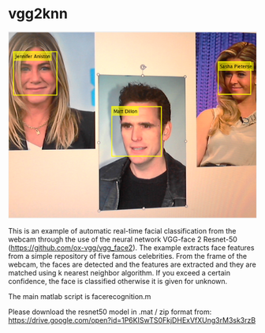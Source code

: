 # vgg2knn
![alt text](https://github.com/claudiogennaro/vgg2knn/blob/master/screenshot.png)

This is an example of automatic real-time facial classification from the webcam through the use of the neural network VGG-face 2 Resnet-50 (https://github.com/ox-vgg/vgg_face2).  The example extracts face features from a simple repository of five famous celebrities. From the frame of the webcam, the faces are detected and the features are extracted and they are matched using k nearest neighbor algorithm. If you exceed a certain confidence, the face is classified otherwise it is given for unknown.

The main matlab script is facerecognition.m

Please download the resnet50 model in .mat / zip format from:
https://drive.google.com/open?id=1P6KISwTS0FkjDHExVfXUng3rM3sk3rzB


